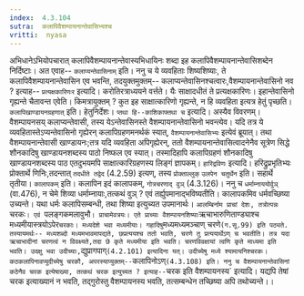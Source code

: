 ```yaml
---
index:  4.3.104
sutra:  कलापिवैशम्पायनान्तेवासिभ्यश्च
vritti:  nyasa
---
```


अभिधानेऽभियोपचारात् कलापिवैशम्पायनान्तेवास्यभिधायिनः शब्दा इह कलापिवैशम्पायनान्तेवासिशब्देन निर्दिष्टाः। अत एवाह-- `कलाप्यन्तेवासिनाम्` इति।
ननु च ये व्यवहिताः शिष्यशिष्याः, ते कलापिवैशम्पायनान्तेवासिन एव भवन्ति, तदयुक्तमुक्तम्-- कलाप्यन्तेवासिनश्चत्वारः,वैशम्पायनान्तेवासिनो नव ? इत्याह-- `प्रत्यक्षकारिणःर` इत्यादि। करोतिरत्राध्ययने वर्त्तते। यैः साक्षादधीतं ते प्रत्यक्षकारिणः। इहान्तेवासिनो गृह्यन्ते चैतावन्त एवेति। किमत्रायुक्तम् ? कुत इह साक्षात्कारिणो गृह्यन्ते, न हि व्यवहिता इत्यत्र हेतुं पृच्छति। `कलापिखाण्डायनग्रहणात्` इति। हेतुनिर्देशः। `प्तथा हि--काशिकाफ्तथा च` इत्यादि। अस्यैव विवरणम्। वैशम्पायनसय् कलाप्यन्तेवासी, तस्य येऽन्तेवासिनस्ते वैशम्पायनान्तेवासिनो भवन्त्येव। यदि तत्र ये व्यवहितास्तेऽप्यन्तेवासिनो गृह्येरन् कलापिग्रहणमनर्थकं स्यात्, `वैशम्पायनान्तेवासिभ्यः` इत्येवं ब्रूयात्। तथा वैशम्पायनान्तेवासी खाण्डायनः;तत्र यदि व्यवहिता अपिगृह्येरन्, ततो वैशम्पायनान्तेवासित्वादनेनैव सूत्रेण सिद्धे शौनकादिषु खाण्डायनशब्दस्य पाठो निष्फल एव स्यात्। तस्मादिहापि कलापिग्रहणं शौनकादिषु खाण्डायनशब्दस्य पाठ एतदुभयमपि साक्षात्कारिग्रहणस्य लिङ्गं ज्ञापकम्। `हारिद्रविणः` इत्यादि। हरिद्रुप्रभृतिभ्यः प्रोक्तार्थे णिनिः,तदन्तात् `तदधीते तद्वेद` (4.2.59) इत्यण्, तस्य `प्रोक्ताल्लुक्`
`उलपेन चतुर्थेन` इति। सहार्थे तृतीया। `कालापकम्` इति। कलापिन इदं कालापकम्, `गोत्रचरणाद् वुञ्` (4.3.126)। ननु च `धर्माम्नाययोर्वुञ्` (वा.476), न चेमे शिव्या धर्माम्नायाः,तत्कथं वुञ् ? एवं तर्ह्युपमानाद्भविष्यतीति। कालापकमिव धर्मवच्छिष्या उच्यन्ते। यथा धर्मः कलापिसम्बन्धी, तथा शिष्या इत्युच्यत उपमानार्थः। `आलम्बिर्नाम प्राचां देशः, तत्रोत्पन्नः `चरकः`। एवं `पलङ्गकमलावुभौ` । प्राचामेवत्रयः। एते प्राच्याः वैशम्पायनशिष्याः `ऋचाभारुणिताण्ड्याश्च मध्यमीयास्त्रयोऽपेर` चरकाः। मध्यदेशे भवा मध्यमीयाः। गहादिषु `मध्यमध्यमञ्चाण् चरणे` (ग.सू.99) इति पठ्यते. तस्यायमर्थः-- मध्यशब्दो मध्यमभावमापद्यते, छप्रत्ययश्च ततो भवति, चरणे तु प्रत्ययार्थेऽण् च भवतीति। तत्र यदा ऋचाभादीनां चरणत्वं न विवक्ष्यते,तदा छे कृते मध्यमीया इति भवति। चरणविवक्षायां त्वणि कृते माध्यमा इति भवति। उदक्षु भवा उदीच्याः, `द्युप्रागपाग्` (4.2.101) इत्यादिना यत्। उदीच्येषु मध्ये श्यामायनिश्चरकः।कठकलापिनावप्युदीच्येषु चरकौ, अपरस्याप्युक्तम्-- `कलापिनोऽण्` (4.3.108) इति। ननु च वैशम्पायनान्तेवासिनां कठेनैव चरक इत्येषाख्या, तत्कथं चरक इत्युच्यत ? इत्याह-- `चरक इति वैशम्पायनस्य` इत्यादि। यद्यपि तेषां चरक इत्याख्यानं न भवति, तद्गुरोस्तु वैशम्पायनस्य भवति, तत्सम्बन्धेन तच्छिष्या अपि तथोच्यन्ते।।

